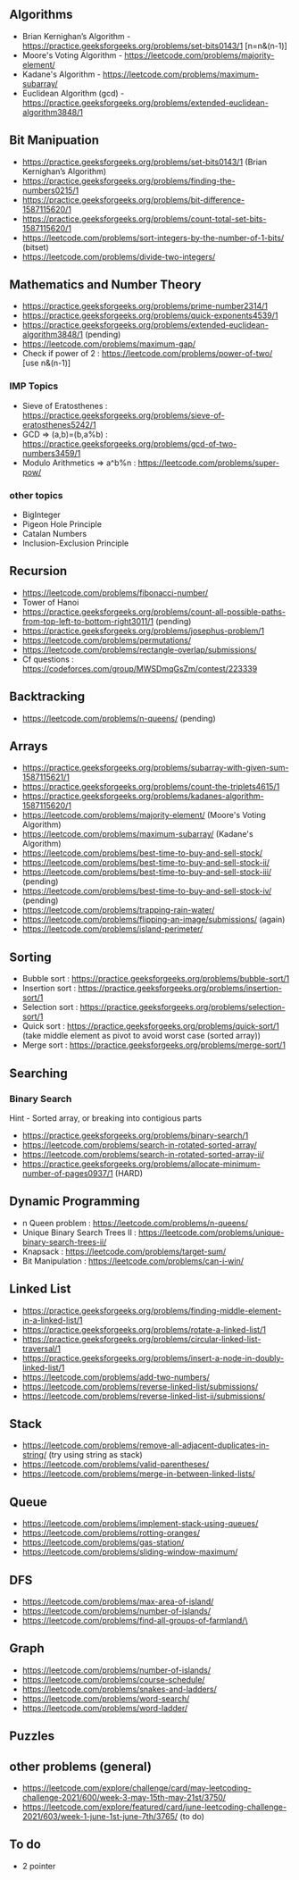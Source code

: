 ## Algorithms
- Brian Kernighan’s Algorithm - https://practice.geeksforgeeks.org/problems/set-bits0143/1 [n=n&(n-1)]
- Moore's Voting Algorithm - https://leetcode.com/problems/majority-element/
- Kadane's Algorithm - https://leetcode.com/problems/maximum-subarray/ 
- Euclidean Algorithm (gcd) - https://practice.geeksforgeeks.org/problems/extended-euclidean-algorithm3848/1
## Bit Manipuation
- https://practice.geeksforgeeks.org/problems/set-bits0143/1 (Brian Kernighan’s Algorithm)
- https://practice.geeksforgeeks.org/problems/finding-the-numbers0215/1
- https://practice.geeksforgeeks.org/problems/bit-difference-1587115620/1
- https://practice.geeksforgeeks.org/problems/count-total-set-bits-1587115620/1
- https://leetcode.com/problems/sort-integers-by-the-number-of-1-bits/ (bitset)
- https://leetcode.com/problems/divide-two-integers/
## Mathematics and Number Theory
- https://practice.geeksforgeeks.org/problems/prime-number2314/1
- https://practice.geeksforgeeks.org/problems/quick-exponents4539/1
- https://practice.geeksforgeeks.org/problems/extended-euclidean-algorithm3848/1 (pending)
- https://leetcode.com/problems/maximum-gap/
- Check if power of 2 : https://leetcode.com/problems/power-of-two/ [use n&(n-1)]
### IMP Topics
- Sieve of Eratosthenes : https://practice.geeksforgeeks.org/problems/sieve-of-eratosthenes5242/1
- GCD => (a,b)=(b,a%b) : https://practice.geeksforgeeks.org/problems/gcd-of-two-numbers3459/1
- Modulo Arithmetics => a^b%n : https://leetcode.com/problems/super-pow/
### other topics
- BigInteger
- Pigeon Hole Principle
- Catalan Numbers
- Inclusion-Exclusion Principle
## Recursion
- https://leetcode.com/problems/fibonacci-number/
- Tower of Hanoi
- https://practice.geeksforgeeks.org/problems/count-all-possible-paths-from-top-left-to-bottom-right3011/1 (pending)
- https://practice.geeksforgeeks.org/problems/josephus-problem/1
- https://leetcode.com/problems/permutations/
- https://leetcode.com/problems/rectangle-overlap/submissions/
- Cf questions : https://codeforces.com/group/MWSDmqGsZm/contest/223339
## Backtracking 
- https://leetcode.com/problems/n-queens/ (pending)
## Arrays
- https://practice.geeksforgeeks.org/problems/subarray-with-given-sum-1587115621/1
- https://practice.geeksforgeeks.org/problems/count-the-triplets4615/1
- https://practice.geeksforgeeks.org/problems/kadanes-algorithm-1587115620/1
- https://leetcode.com/problems/majority-element/ (Moore's Voting Algorithm)
- https://leetcode.com/problems/maximum-subarray/ (Kadane's Algorithm)
- https://leetcode.com/problems/best-time-to-buy-and-sell-stock/
- https://leetcode.com/problems/best-time-to-buy-and-sell-stock-ii/
- https://leetcode.com/problems/best-time-to-buy-and-sell-stock-iii/ (pending)
- https://leetcode.com/problems/best-time-to-buy-and-sell-stock-iv/ (pending)
- https://leetcode.com/problems/trapping-rain-water/ 
- https://leetcode.com/problems/flipping-an-image/submissions/ (again)
- https://leetcode.com/problems/island-perimeter/ 
## Sorting
- Bubble sort : https://practice.geeksforgeeks.org/problems/bubble-sort/1 
- Insertion sort : https://practice.geeksforgeeks.org/problems/insertion-sort/1 
- Selection sort : https://practice.geeksforgeeks.org/problems/selection-sort/1
- Quick sort : https://practice.geeksforgeeks.org/problems/quick-sort/1 (take middle element as pivot to avoid worst case (sorted array))
- Merge sort : https://practice.geeksforgeeks.org/problems/merge-sort/1
## Searching
### Binary Search
Hint - Sorted array, or breaking into contigious parts
- https://practice.geeksforgeeks.org/problems/binary-search/1
- https://leetcode.com/problems/search-in-rotated-sorted-array/
- https://leetcode.com/problems/search-in-rotated-sorted-array-ii/
- https://practice.geeksforgeeks.org/problems/allocate-minimum-number-of-pages0937/1 (HARD)
## Dynamic Programming
- n Queen problem : https://leetcode.com/problems/n-queens/
- Unique Binary Search Trees II : https://leetcode.com/problems/unique-binary-search-trees-ii/
- Knapsack : https://leetcode.com/problems/target-sum/
- Bit Manipulation : https://leetcode.com/problems/can-i-win/
## Linked List 
- https://practice.geeksforgeeks.org/problems/finding-middle-element-in-a-linked-list/1
- https://practice.geeksforgeeks.org/problems/rotate-a-linked-list/1
- https://practice.geeksforgeeks.org/problems/circular-linked-list-traversal/1
- https://practice.geeksforgeeks.org/problems/insert-a-node-in-doubly-linked-list/1
- https://leetcode.com/problems/add-two-numbers/
- https://leetcode.com/problems/reverse-linked-list/submissions/
- https://leetcode.com/problems/reverse-linked-list-ii/submissions/

## Stack
- https://leetcode.com/problems/remove-all-adjacent-duplicates-in-string/ (try using string as stack)
- https://leetcode.com/problems/valid-parentheses/
- https://leetcode.com/problems/merge-in-between-linked-lists/
## Queue
- https://leetcode.com/problems/implement-stack-using-queues/
- https://leetcode.com/problems/rotting-oranges/
- https://leetcode.com/problems/gas-station/
- https://leetcode.com/problems/sliding-window-maximum/
## DFS
- https://leetcode.com/problems/max-area-of-island/
- https://leetcode.com/problems/number-of-islands/
- https://leetcode.com/problems/find-all-groups-of-farmland/\
## Graph
- https://leetcode.com/problems/number-of-islands/
- https://leetcode.com/problems/course-schedule/
- https://leetcode.com/problems/snakes-and-ladders/
- https://leetcode.com/problems/word-search/
- https://leetcode.com/problems/word-ladder/
## Puzzles
## other problems (general)
- https://leetcode.com/explore/challenge/card/may-leetcoding-challenge-2021/600/week-3-may-15th-may-21st/3750/
- https://leetcode.com/explore/featured/card/june-leetcoding-challenge-2021/603/week-1-june-1st-june-7th/3765/ (to do)
## To do
- 2 pointer

